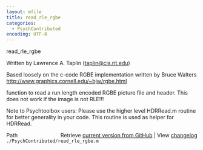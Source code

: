 ```yaml
---
layout: mfile
title: read_rle_rgbe
categories:
  - PsychContributed
encoding: UTF-8
---
```


read\_rle\_rgbe

Written by Lawrence A. Taplin \(taplin@cis.rit.edu\)

Based loosely on the c-code RGBE implementation written by Bruce Walters
http://www.graphics.cornell.edu/~bjw/rgbe.html

function to read a run length encoded RGBE picture file and header. This does
not work if the image is not RLE\!\!\!

Note to Psychtoolbox users: Please use the higher level HDRRead.m
routine for better generality in your code. This routine is used as
helper for HDRRead.



<div class="code_header" style="text-align:right;">
  <span style="float:left;">Path&nbsp;&nbsp;</span> <span class="counter">Retrieve <a href=
  "https://raw.github.com/Psychtoolbox-3/Psychtoolbox-3/beta/./PsychContributed/read_rle_rgbe.m">current version from GitHub</a> | View <a href=
  "https://github.com/Psychtoolbox-3/Psychtoolbox-3/commits/beta/./PsychContributed/read_rle_rgbe.m">changelog</a></span>
</div>
<div class="code">
  <code>./PsychContributed/read_rle_rgbe.m</code>
</div>
